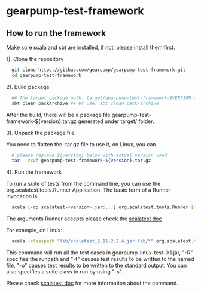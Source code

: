 # gearpump-test-framework
## How to run the framework 

Make sure scala and sbt are installed, if not, please install them first.

1). Clone the repository

```bash
  git clone https://github.com/gearpump/gearpump-test-framework.git
  cd gearpump-test-framework
```

2). Build package

```bash
  ## The target package path: target/gearpump-test-framework-$VERSION.tar.gz
  sbt clean packArchive ## Or use: sbt clean pack-archive
```

  After the build, there will be a package file gearpump-test-framework-${version}.tar.gz generated under target/ folder.

3). Unpack the package file

  You need to flatten the .tar.gz file to use it, on Linux, you can

```bash
  # please replace ${version} below with actual version used
  tar  -zxvf gearpump-test-framework-${version}.tar.gz
```

4). Run the framework

  To run a suite of tests from the command line, you can use the org.scalatest.tools.Runner Application.
  The basic form of a Runner invocation is:

```bash
  scala [-cp scalatest-<version>.jar:...] org.scalatest.tools.Runner [arguments]
```

  The arguments Runner accepts please check the [scalatest doc](http://www.scalatest.org/user_guide/using_the_runner#executingSuites)

  For example, on Linux:

```bash
  scala -classpath "lib/scalatest_2.11-2.2.4.jar:lib/*" org.scalatest.tools.Runner -R lib/gearpump-linux-test-0.1.jar -f report.log -o
```

  This command will run all the test cases in gearpump-linux-test-0.1.jar, "-R" specifies the runpath and "-f" causes test results to be written to the named file, "-o" causes test results to be written to the standard output. You can also specifies a suite class to run by using "-s".

  Please check [scalatest doc](http://www.scalatest.org/user_guide/using_the_runner#executingSuites) for more information about the command.


